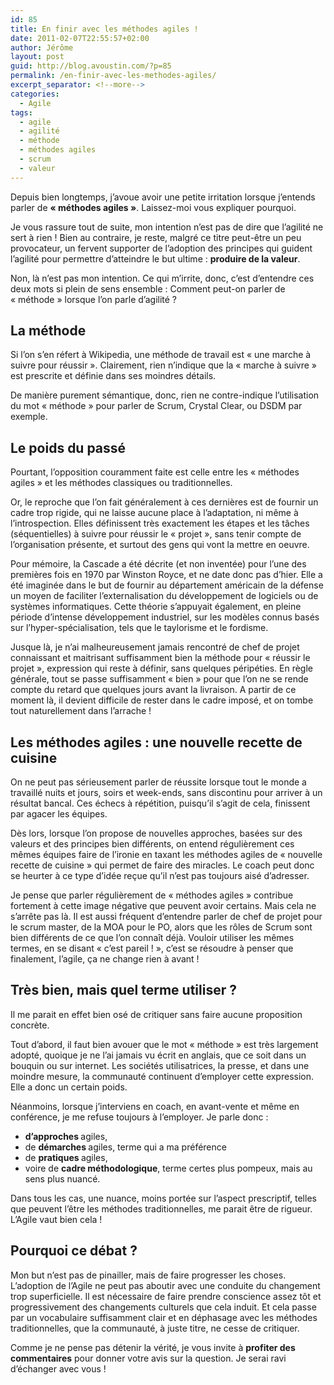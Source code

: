 ```yaml
---
id: 85
title: En finir avec les méthodes agiles !
date: 2011-02-07T22:55:57+02:00
author: Jérôme
layout: post
guid: http://blog.avoustin.com/?p=85
permalink: /en-finir-avec-les-methodes-agiles/
excerpt_separator: <!--more-->
categories:
  - Agile
tags:
  - agile
  - agilité
  - méthode
  - méthodes agiles
  - scrum
  - valeur
---
```


Depuis bien longtemps, j&rsquo;avoue avoir une petite irritation lorsque j&rsquo;entends parler de **« méthodes agiles »**. Laissez-moi vous expliquer pourquoi.<!--more-->

Je vous rassure tout de suite, mon intention n&rsquo;est pas de dire que l&rsquo;agilité ne sert à rien ! Bien au contraire, je reste, malgré ce titre peut-être un peu provocateur, un fervent supporter de l&rsquo;adoption des principes qui guident l&rsquo;agilité pour permettre d&rsquo;atteindre le but ultime : **produire de la valeur**.

Non, là n&rsquo;est pas mon intention. Ce qui m&rsquo;irrite, donc, c&rsquo;est d&rsquo;entendre ces deux mots si plein de sens ensemble : Comment peut-on parler de « méthode » lorsque l&rsquo;on parle d&rsquo;agilité ?

## La méthode

Si l&rsquo;on s&rsquo;en réfert à Wikipedia, une méthode de travail est « une marche à suivre pour réussir ». Clairement, rien n&rsquo;indique que la « marche à suivre » est prescrite et définie dans ses moindres détails.

De manière purement sémantique, donc, rien ne contre-indique l&rsquo;utilisation du mot « méthode » pour parler de Scrum, Crystal Clear, ou DSDM par exemple.

## Le poids du passé

Pourtant, l&rsquo;opposition couramment faite est celle entre les « méthodes agiles » et les méthodes classiques ou traditionnelles.

Or, le reproche que l&rsquo;on fait généralement à ces dernières est de fournir un cadre trop rigide, qui ne laisse aucune place à l&rsquo;adaptation, ni même à l&rsquo;introspection. Elles définissent très exactement les étapes et les tâches (séquentielles) à suivre pour réussir le « projet », sans tenir compte de l&rsquo;organisation présente, et surtout des gens qui vont la mettre en oeuvre.

Pour mémoire, la Cascade a été décrite (et non inventée) pour l&rsquo;une des premières fois en 1970 par Winston Royce, et ne date donc pas d&rsquo;hier. Elle a été imaginée dans le but de fournir au département américain de la défense un moyen de faciliter l&rsquo;externalisation du développement de logiciels ou de systèmes informatiques. Cette théorie s&rsquo;appuyait également, en pleine période d&rsquo;intense développement industriel, sur les modèles connus basés sur l&rsquo;hyper-spécialisation, tels que le taylorisme et le fordisme.

Jusque là, je n&rsquo;ai malheureusement jamais rencontré de chef de projet connaissant et maitrisant suffisamment bien la méthode pour « réussir le projet », expression qui reste à définir, sans quelques péripéties. En règle générale, tout se passe suffisamment « bien » pour que l&rsquo;on ne se rende compte du retard que quelques jours avant la livraison. A partir de ce moment là, il devient difficile de rester dans le cadre imposé, et on tombe tout naturellement dans l&rsquo;arrache !

## Les méthodes agiles : une nouvelle recette de cuisine

On ne peut pas sérieusement parler de réussite lorsque tout le monde a travaillé nuits et jours, soirs et week-ends, sans discontinu pour arriver à un résultat bancal. Ces échecs à répétition, puisqu&rsquo;il s&rsquo;agit de cela, finissent par agacer les équipes.

Dès lors, lorsque l&rsquo;on propose de nouvelles approches, basées sur des valeurs et des principes bien différents, on entend régulièrement ces mêmes équipes faire de l&rsquo;ironie en taxant les méthodes agiles de « nouvelle recette de cuisine » qui permet de faire des miracles. Le coach peut donc se heurter à ce type d&rsquo;idée reçue qu&rsquo;il n&rsquo;est pas toujours aisé d&rsquo;adresser.

Je pense que parler régulièrement de « méthodes agiles » contribue fortement à cette image négative que peuvent avoir certains. Mais cela ne s&rsquo;arrête pas là. Il est aussi fréquent d&rsquo;entendre parler de chef de projet pour le scrum master, de la MOA pour le PO, alors que les rôles de Scrum sont bien différents de ce que l&rsquo;on connaît déjà. Vouloir utiliser les mêmes termes, en se disant « c&rsquo;est pareil ! », c&rsquo;est se résoudre à penser que finalement, l&rsquo;agile, ça ne change rien à avant !

## Très bien, mais quel terme utiliser ?

Il me parait en effet bien osé de critiquer sans faire aucune proposition concrète.

Tout d&rsquo;abord, il faut bien avouer que le mot « méthode » est très largement adopté, quoique je ne l&rsquo;ai jamais vu écrit en anglais, que ce soit dans un bouquin ou sur internet. Les sociétés utilisatrices, la presse, et dans une moindre mesure, la communauté continuent d&#8217;employer cette expression. Elle a donc un certain poids.

Néanmoins, lorsque j&rsquo;interviens en coach, en avant-vente et même en conférence, je me refuse toujours à l&#8217;employer. Je parle donc :

<div id="_mcePaste">
  <ul>
    <li>
      <strong>d&rsquo;approches </strong>agiles,
    </li>
    <li>
      de <strong>démarches </strong>agiles, terme qui a ma préférence
    </li>
    <li>
      de <strong>pratiques </strong>agiles,
    </li>
    <li>
      voire de <strong>cadre méthodologique</strong>, terme certes plus pompeux, mais au sens plus nuancé.
    </li>
  </ul>
</div>

Dans tous les cas, une nuance, moins portée sur l&rsquo;aspect prescriptif, telles que peuvent l&rsquo;être les méthodes traditionnelles, me parait être de rigueur. L&rsquo;Agile vaut bien cela !

## Pourquoi ce débat ?

Mon but n&rsquo;est pas de pinailler, mais de faire progresser les choses. L&rsquo;adoption de l&rsquo;Agile ne peut pas aboutir avec une conduite du changement trop superficielle. Il est nécessaire de faire prendre conscience assez tôt et progressivement des changements culturels que cela induit. Et cela passe par un vocabulaire suffisamment clair et en déphasage avec les méthodes traditionnelles, que la communauté, à juste titre, ne cesse de critiquer.

Comme je ne pense pas détenir la vérité, je vous invite à **profiter des commentaires** pour donner votre avis sur la question. Je serai ravi d&rsquo;échanger avec vous !

